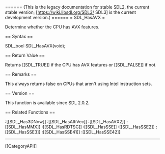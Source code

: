 ====== (This is the legacy documentation for stable SDL2, the current stable version; [https://wiki.libsdl.org/SDL3/ SDL3] is the current development version.) ======
= SDL_HasAVX =

Determine whether the CPU has AVX features.

== Syntax ==

<syntaxhighlight lang='c'>
SDL_bool SDL_HasAVX(void);
</syntaxhighlight>

== Return Value ==

Returns [[SDL_TRUE]] if the CPU has AVX features or [[SDL_FALSE]] if not.

== Remarks ==

This always returns false on CPUs that aren't using Intel instruction sets.

== Version ==

This function is available since SDL 2.0.2.

== Related Functions ==

:[[SDL_Has3DNow]]
:[[SDL_HasAltiVec]]
:[[SDL_HasAVX2]]
:[[SDL_HasMMX]]
:[[SDL_HasRDTSC]]
:[[SDL_HasSSE]]
:[[SDL_HasSSE2]]
:[[SDL_HasSSE3]]
:[[SDL_HasSSE41]]
:[[SDL_HasSSE42]]

----
[[CategoryAPI]]


